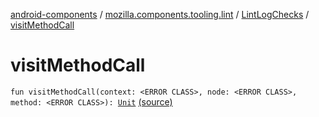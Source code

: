 [android-components](../../index.md) / [mozilla.components.tooling.lint](../index.md) / [LintLogChecks](index.md) / [visitMethodCall](./visit-method-call.md)

# visitMethodCall

`fun visitMethodCall(context: <ERROR CLASS>, node: <ERROR CLASS>, method: <ERROR CLASS>): `[`Unit`](https://kotlinlang.org/api/latest/jvm/stdlib/kotlin/-unit/index.html) [(source)](https://github.com/mozilla-mobile/android-components/blob/master/components/tooling/lint/src/main/java/mozilla/components/tooling/lint/LintLogChecks.kt#L30)